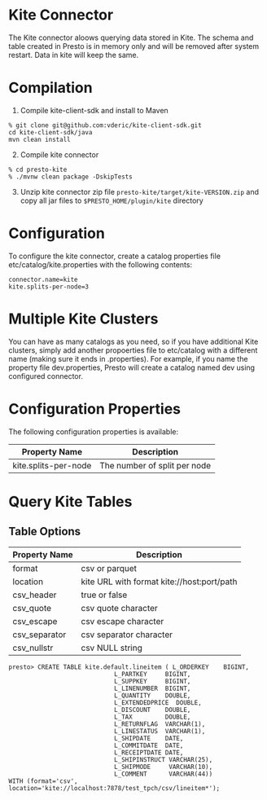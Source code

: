 Kite Connector
==============

The Kite connector aloows querying data stored in Kite.  The schema and table created in Presto is in memory only and will be removed after system restart.
Data in kite will keep the same.

Compilation
==============

1. Compile kite-client-sdk and install to Maven

```
% git clone git@github.com:vderic/kite-client-sdk.git
cd kite-client-sdk/java
mvn clean install
```

2. Compile kite connector

```
% cd presto-kite
% ./mvnw clean package -DskipTests
```

3. Unzip kite connector zip file `presto-kite/target/kite-VERSION.zip` and copy all jar files to `$PRESTO_HOME/plugin/kite` directory

Configuration
==============

To configure the kite connector, create a catalog properties file etc/catalog/kite.properties with the following contents:

```
connector.name=kite
kite.splits-per-node=3
```

Multiple Kite Clusters
==============

You can have as many catalogs as you need, so if you have additional Kite clusters, simply add another propoerties file to etc/catalog with a different name (making sure it ends in .properties).
For example, if you name the property file dev.properties, Presto will create a catalog named dev using configured connector.

Configuration Properties
==============

The following configuration properties is available:

| Property Name | Description |
|---------------|--------------|
| kite.splits-per-node | The number of split per node |

Query Kite Tables
==============

## Table Options

| Property Name | Description |
|---------------|-------------|
| format        | csv or parquet |
| location      | kite URL with format kite://host:port/path |
| csv_header    | true or false |
| csv_quote     | csv quote character |
| csv_escape    | csv escape character |
| csv_separator | csv separator character |
| csv_nullstr   | csv NULL string |


```
presto> CREATE TABLE kite.default.lineitem ( L_ORDERKEY    BIGINT,
                             L_PARTKEY     BIGINT,
                             L_SUPPKEY     BIGINT,
                             L_LINENUMBER  BIGINT,
                             L_QUANTITY    DOUBLE,
                             L_EXTENDEDPRICE  DOUBLE,
                             L_DISCOUNT    DOUBLE,
                             L_TAX         DOUBLE,
                             L_RETURNFLAG  VARCHAR(1),
                             L_LINESTATUS  VARCHAR(1),
                             L_SHIPDATE    DATE,
                             L_COMMITDATE  DATE,
                             L_RECEIPTDATE DATE,
                             L_SHIPINSTRUCT VARCHAR(25),
                             L_SHIPMODE     VARCHAR(10),
                             L_COMMENT      VARCHAR(44))
WITH (format='csv', location='kite://localhost:7878/test_tpch/csv/lineitem*');

```
